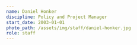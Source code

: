 ```yaml
---
name: Daniel Honker
discipline: Policy and Project Manager
start_date: 2003-01-01
photo_path: /assets/img/staff/daniel-honker.jpg
role: staff
---
```

